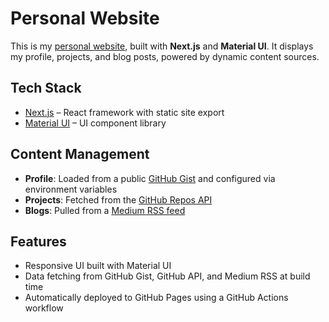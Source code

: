 # Personal Website

This is my [personal website](https://tyalau.github.io/), built with **Next.js** and **Material UI**. It displays my profile, projects, and blog posts, powered by dynamic content sources.

## Tech Stack

- [Next.js](https://nextjs.org/) – React framework with static site export
- [Material UI](https://mui.com/) – UI component library

## Content Management

- **Profile**: Loaded from a public [GitHub Gist](https://gist.github.com/) and configured via environment variables
- **Projects**: Fetched from the [GitHub Repos API](https://docs.github.com/en/rest/repos/repos)
- **Blogs**: Pulled from a [Medium RSS feed](https://help.medium.com/hc/en-us/articles/214874118-Using-RSS-feeds-of-profiles-publications-and-topics)

## Features

- Responsive UI built with Material UI
- Data fetching from GitHub Gist, GitHub API, and Medium RSS at build time
- Automatically deployed to GitHub Pages using a GitHub Actions workflow
